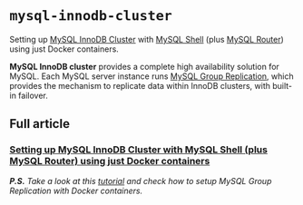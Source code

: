 # `mysql-innodb-cluster`
Setting up [MySQL InnoDB Cluster](https://dev.mysql.com/doc/refman/8.0/en/mysql-innodb-cluster-userguide.html) with [MySQL Shell](https://dev.mysql.com/doc/mysql-shell/8.0/en/) (plus [MySQL Router](https://dev.mysql.com/doc/mysql-router/8.0/en/)) using just Docker containers.

**MySQL InnoDB cluster** provides a complete high availability solution for MySQL. Each MySQL server instance runs [MySQL Group Replication](https://dev.mysql.com/doc/refman/8.0/en/group-replication.html), which provides the mechanism to replicate data within InnoDB clusters, with built-in failover.

## Full article
### [Setting up MySQL InnoDB Cluster with MySQL Shell (plus MySQL Router) using just Docker containers](https://medium.com/@wagner.franchin/setting-up-mysql-innodb-cluster-with-mysql-shell-plus-mysql-router-using-just-docker-containers-9cdbfb6026af)

***P.S.** Take a look at this [tutorial](https://medium.com/@wagner.franchin/setting-up-mysql-group-replication-with-mysql-docker-images-f5eedd44fa2b) and check how to setup MySQL Group Replication with Docker containers.*


